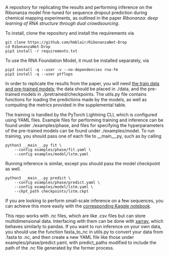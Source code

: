 A repository for replicating the results and performing inference on the Ribonanza
model fine-tuned for sequence dropout prediction during chemical mapping experiments,
as outlined in the paper _Ribonanza: deep learning of RNA structure through dual crowdsourcing_. 

To install, clone the repository and install the requirements via
```
git clone https://github.com/hmblair/RibonanzaNet-Drop
cd RibonanzaNet-Drop
pip3 install -r requirements.txt
```

To use the RNA Foundation Model, it must be installed separately, via
```
pip3 install -q --user -v --no-dependencies rna-fm 
pip3 install -q --user ptflops
```

In order to replicate the results from the paper, you will need [the train data 
and pre-trained models](https://drive.google.com/drive/folders/14bBVz0CLkzt4AG9w5YPr_pWVsWT53HDl?usp=share_link); 
the data should be placed in ./data, and the pre-trained models in ./pretrained/checkpoints.
The utils.py file contains functions for loading the predictions made by the
models, as well as computing the metrics provided in the supplemental table. 

The training is handled by the PyTorch Lightning CLI, which is configured using
YAML files. Example files for performing training and inference can be found
under ./examples/phase, and files for specifying the hyperparameters of the
pre-trained models can be found under ./examples/model. To run training, you
should pass one of each file to \_\_main__.py, such as by calling 
```
python3 __main__.py fit \
    --config examples/phase/fit.yaml \
    --config examples/model/lstm.yaml
```
Running inference is similar, except you should pass the model checkpoint as well. 
```
python3 __main__.py predict \
    --config examples/phase/predict.yaml \
    --config examples/model/lstm.yaml \
    --ckpt_path checkpoints/lstm.ckpt
```

If you are looking to perform small-scale inference on a few sequences, you can 
achieve this more easily with the [corresponding Kaggle notebook](https://www.kaggle.com/code/hmblair/ribonanzanet-drop-inference).

This repo works with .nc files, which are like .csv files but can store multidimensional
data. Interfacing with them can be done with [xarray](https://docs.xarray.dev), which behaves similarly
to pandas. If you want to run inference on your own data, you should use the function 
fasta_to_nc in utils.py to convert your data from .fasta to .nc, and then create 
a new YAML file like those under examples/phase/predict.yaml, with predict_paths
modified to include the path of the .nc file generated by the former process.